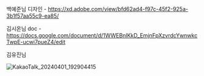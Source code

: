 
백예준님 디자인 - https://xd.adobe.com/view/bfd62ad4-f97c-45f2-925a-3b1f57aa55c9-ea85/

김시온님 doc - https://docs.google.com/document/d/1WWEBnlKkD_EmjnFpXzvrdcYwnwkcTwpE-ucwi7pueZ4/edit

김유진님 

![KakaoTalk_20240401_192904415](https://github.com/mimgggg4444/jp0329/assets/66135779/ce4c776f-788b-4ed1-a0a3-7b92abfe0c8a)



